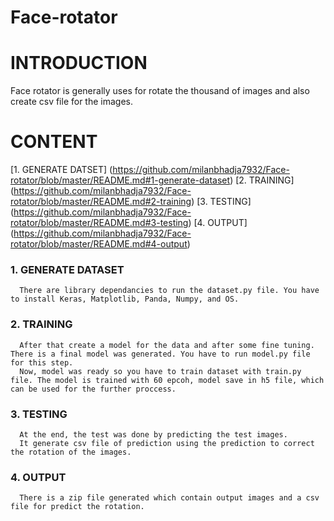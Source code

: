 # Face-rotator

# INTRODUCTION

Face rotator is generally uses for rotate the thousand of images and also create csv file for the images.

# CONTENT

[1. GENERATE DATSET] (https://github.com/milanbhadja7932/Face-rotator/blob/master/README.md#1-generate-dataset)
[2. TRAINING] (https://github.com/milanbhadja7932/Face-rotator/blob/master/README.md#2-training)
[3. TESTING] (https://github.com/milanbhadja7932/Face-rotator/blob/master/README.md#3-testing)
[4. OUTPUT]  (https://github.com/milanbhadja7932/Face-rotator/blob/master/README.md#4-output)

### 1. GENERATE DATASET 
      There are library dependancies to run the dataset.py file. You have to install Keras, Matplotlib, Panda, Numpy, and OS. 
      
### 2. TRAINING
      After that create a model for the data and after some fine tuning. There is a final model was generated. You have to run model.py file for this step.
      Now, model was ready so you have to train dataset with train.py file. The model is trained with 60 epcoh, model save in h5 file, which can be used for the further proccess.
      
### 3. TESTING
      At the end, the test was done by predicting the test images. 
      It generate csv file of prediction using the prediction to correct the rotation of the images. 
### 4. OUTPUT
      There is a zip file generated which contain output images and a csv file for predict the rotation.
      
